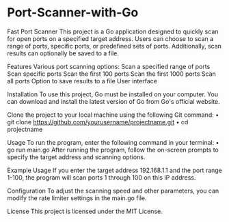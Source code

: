 # Port-Scanner-with-Go
Fast Port Scanner
This project is a Go application designed to quickly scan for open ports on a specified target address. Users can choose to scan a range of ports, specific ports, or predefined sets of ports. Additionally, scan results can optionally be saved to a file.

Features
Various port scanning options:
Scan a specified range of ports
Scan specific ports
Scan the first 100 ports
Scan the first 1000 ports
Scan all ports
Option to save results to a file
User interface 

Installation
To use this project, Go must be installed on your computer. You can download and install the latest version of Go from Go's official website.

Clone the project to your local machine using the following Git command:
•	git clone https://github.com/yourusername/projectname.git
•	cd projectname

Usage
To run the program, enter the following command in your terminal:
•	go run main.go
After running the program, follow the on-screen prompts to specify the target address and scanning options.





Example Usage
If you enter the target address 192.168.1.1 and the port range 1-100, the program will scan ports 1 through 100 on this IP address.

Configuration
To adjust the scanning speed and other parameters, you can modify the rate limiter settings in the main.go file.

License
This project is licensed under the MIT License.

